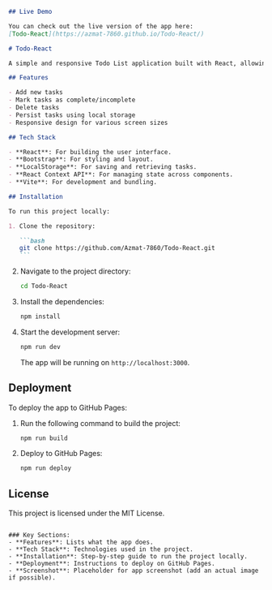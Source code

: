 ````md
## Live Demo

You can check out the live version of the app here:
[Todo-React](https://azmat-7860.github.io/Todo-React/)

# Todo-React

A simple and responsive Todo List application built with React, allowing users to add, mark as complete, and delete tasks. The app also uses local storage to persist todos between sessions.

## Features

- Add new tasks
- Mark tasks as complete/incomplete
- Delete tasks
- Persist tasks using local storage
- Responsive design for various screen sizes

## Tech Stack

- **React**: For building the user interface.
- **Bootstrap**: For styling and layout.
- **LocalStorage**: For saving and retrieving tasks.
- **React Context API**: For managing state across components.
- **Vite**: For development and bundling.

## Installation

To run this project locally:

1. Clone the repository:

   ```bash
   git clone https://github.com/Azmat-7860/Todo-React.git
   ```
````

2. Navigate to the project directory:

   ```bash
   cd Todo-React
   ```

3. Install the dependencies:

   ```bash
   npm install
   ```

4. Start the development server:

   ```bash
   npm run dev
   ```

   The app will be running on `http://localhost:3000`.

## Deployment

To deploy the app to GitHub Pages:

1. Run the following command to build the project:

   ```bash
   npm run build
   ```

2. Deploy to GitHub Pages:

   ```bash
   npm run deploy
   ```

## License

This project is licensed under the MIT License.

```

### Key Sections:
- **Features**: Lists what the app does.
- **Tech Stack**: Technologies used in the project.
- **Installation**: Step-by-step guide to run the project locally.
- **Deployment**: Instructions to deploy on GitHub Pages.
- **Screenshot**: Placeholder for app screenshot (add an actual image if possible).
```
